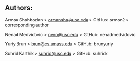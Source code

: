 ## Authors:

Arman Shahbazian > armansha@usc.edu > GitHub: arman2 > corresponding author

Nenad Medvidovic > neno@usc.edu > GitHub: nenadmedvidovic 

Yuriy Brun > brun@cs.umass.edu > GitHub: brunyuriy

Suhrid Karthik > suhrid@usc.edu > GitHub: suhridk
